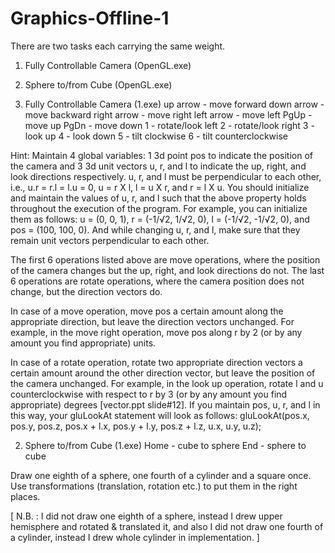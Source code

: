 # Graphics-Offline-1

There are two tasks each carrying the same weight.
1. Fully Controllable Camera (OpenGL.exe)
2. Sphere to/from Cube (OpenGL.exe)


1. Fully Controllable Camera (1.exe)
up arrow - move forward
down arrow - move backward
right arrow - move right
left arrow - move left
PgUp - move up
PgDn - move down
1 - rotate/look left
2 - rotate/look right
3 - look up
4 - look down
5 - tilt clockwise
6 - tilt counterclockwise

Hint:
Maintain 4 global variables: 1 3d point pos to indicate the position of the camera and 
3 3d unit vectors u, r, and l to indicate the up, right, and look directions respectively. 
u, r, and l must be perpendicular to each other, i.e., u.r = r.l = l.u = 0, 
u = r X l, l = u X r, and r = l X u. You should initialize and maintain the values of u, r, and l 
such that the above property holds throughout the execution of the program. For example, you can 
initialize them as follows: u = (0, 0, 1), r = (-1/√2, 1/√2, 0), l = (-1/√2, -1/√2, 0), and 
pos = (100, 100, 0). And while changing u, r, and l, make sure that they remain unit vectors 
perpendicular to each other.

The first 6 operations listed above are move operations, where the position of the camera changes 
but the up, right, and look directions do not. The last 6 operations are rotate operations, where 
the camera position does not change, but the direction vectors do.

In case of a move operation, move pos a certain amount along the appropriate direction, but leave 
the direction vectors unchanged. For example, in the move right operation, move pos along r by 2 
(or by any amount you find appropriate) units.


In case of a rotate operation, rotate two appropriate direction vectors a certain amount around
the other direction vector, but leave the position of the camera unchanged. For example, in the
look up operation, rotate l and u counterclockwise with respect to r by 3 (or by any amount
you find appropriate) degrees [vector.ppt slide#12].
If you maintain pos, u, r, and l in this way, your gluLookAt statement will look as follows:
    gluLookAt(pos.x, pos.y, pos.z, pos.x + l.x, pos.y + l.y, pos.z + l.z, u.x, u.y, u.z);
    
 
2. Sphere to/from Cube (1.exe)
Home - cube to sphere
End - sphere to cube

Draw one eighth of a sphere, one fourth of a cylinder and a square once.
Use transformations (translation, rotation etc.) to put them in the right places.

[ N.B. : I did not draw one eighth of a sphere, instead I drew upper hemisphere and rotated & translated it,
      and also I did not draw one fourth of a cylinder, instead I drew whole cylinder in implementation. ]
